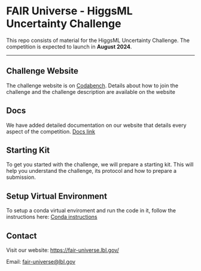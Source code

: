 # FAIR Universe - HiggsML Uncertainty Challenge

This repo consists of material for the HiggsML Uncertainty Challenge. The competition is expected to launch in **August 2024**.

***

## Challenge Website
The challenge website is on [Codabench](https://www.codabench.org/competitions/2977/). Details about how to join the challenge and the challenge description are available on the website

## Docs
We have added detailed documentation on our website that details every aspect of the competition. 
[Docs link](https://fair-universe.lbl.gov/docs/) 

## Starting Kit
To get you started with the challenge, we will prepare a starting kit. This will help you understand the challenge, its protocol and how to prepare a submission.

## Setup Virtual Environment
To setup a conda virtual enviroment and run the code in it, follow the instructions here: [Conda instructions](conda/README.md)

## Contact
Visit our website: https://fair-universe.lbl.gov/

Email: fair-universe@lbl.gov
